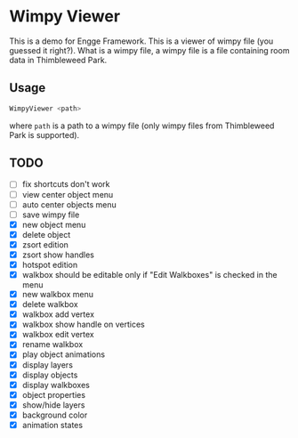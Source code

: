 # Wimpy Viewer

This is a demo for Engge Framework.
This is a viewer of wimpy file (you guessed it right?).
What is a wimpy file, a wimpy file is a file containing room data in Thimbleweed Park.

## Usage

```bash
WimpyViewer <path>
```
where `path` is a path to a wimpy file (only wimpy files from Thimbleweed Park is supported).

## TODO

* [ ] fix shortcuts don't work
* [ ] view center object menu
* [ ] auto center objects menu
* [ ] save wimpy file
* [x] new object menu
* [x] delete object
* [x] zsort edition
* [x] zsort show handles
* [x] hotspot edition
* [x] walkbox should be editable only if "Edit Walkboxes" is checked in the menu
* [x] new walkbox menu
* [x] delete walkbox
* [x] walkbox add vertex
* [x] walkbox show handle on vertices
* [x] walkbox edit vertex
* [x] rename walkbox
* [x] play object animations
* [x] display layers
* [x] display objects
* [x] display walkboxes
* [x] object properties
* [x] show/hide layers
* [x] background color
* [x] animation states
